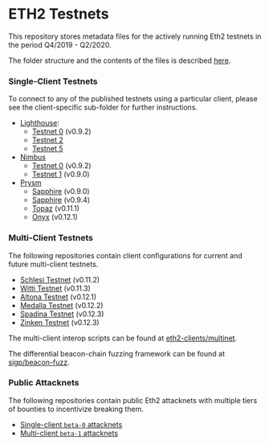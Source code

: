 # ETH2 Testnets

This repository stores metadata files for the actively running Eth2 testnets in the period Q4/2019 - Q2/2020.

The folder structure and the contents of the files is described [here](https://github.com/ethereum/eth2.0-pm/blob/f1faca34b712b21602437b7627192cb9ba64edff/interop/deposit_contract_testnets/README.md).

### Single-Client Testnets

To connect to any of the published testnets using a particular client, please see the client-specific sub-folder for further instructions.

- [Lighthouse](lighthouse/):
    - [Testnet 0](lighthouse/testnet0/) (v0.9.2)
    - [Testnet 2](lighthouse/testnet2/)
    - [Testnet 5](lighthouse/testnet5/)
- [Nimbus](nimbus/)
    - [Testnet 0](nimbus/testnet0/) (v0.9.2)
    - [Testnet 1](nimbus/testnet1/) (v0.9.0)
- [Prysm](prysm/)
    - [Sapphire](prysm/Sapphire(v0.9.0)/) (v0.9.0)
    - [Sapphire](prysm/Sapphire(v0.9.4)/) (v0.9.4)
    - [Topaz](prysm/Topaz(v0.11.1)/) (v0.11.1)
    - [Onyx](prysm/Onyx(v0.12.1)/) (v0.12.1)

### Multi-Client Testnets

The following repositories contain client configurations for current and future multi-client testnets.

- [Schlesi Testnet](https://github.com/goerli/medalla/tree/master/.trash/schlesi/) (v0.11.2)
- [Witti Testnet](https://github.com/goerli/medalla/tree/master/witti) (v0.11.3)
- [Altona Testnet](https://github.com/goerli/medalla/tree/master/altona) (v0.12.1)
- [Medalla Testnet](https://github.com/goerli/medalla/blob/master/medalla) (v0.12.2)
- [Spadina Testnet](https://github.com/goerli/medalla/blob/master/spadina) (v0.12.3)
- [Zinken Testnet](https://github.com/goerli/medalla/blob/master/zinken) (v0.12.3)

The multi-client interop scripts can be found at [eth2-clients/multinet](https://github.com/eth2-clients/multinet).

The differential beacon-chain fuzzing framework can be found at [sigp/beacon-fuzz](https://github.com/sigp/beacon-fuzz).

### Public Attacknets 

The following repositories contain public Eth2 attacknets with multiple tiers of bounties to incentivize breaking them.

- [Single-client `beta-0` attacknets](https://github.com/ethereum/public-attacknets/tree/master/attacknets/beta-0)
- [Multi-client `beta-1` attacknets](https://github.com/ethereum/public-attacknets/tree/master/attacknets/beta-1)
